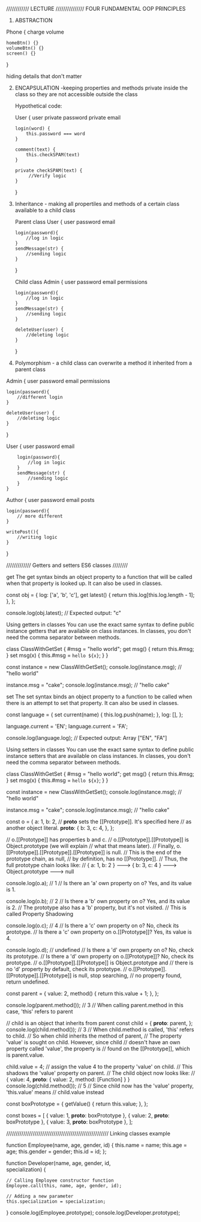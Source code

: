 //////////// LECTURE ///////////////
FOUR FUNDAMENTAL OOP PRINCIPLES

1.  ABSTRACTION

Phone {
charge
volume

    homeBtn() {}
    volumeBtn() {}
    screen() {}

}

hiding details that don't matter

2.  ENCAPSULATION
    -keeping properties and methods private inside the class so they are not accessible outside the class

    Hypothetical code:

    User {
    user
    private password
    private email

        login(word) {
            this.password === word
        }

        comment(text) {
            this.checkSPAM(text)
        }

        private checkSPAM(text) {
             //Verify logic
        }

    }

3.  Inheritance - making all propertiles and methods of a certain class available to a child class

    Parent class
    User {
    user
    password
    email

        login(password){
            //log in logic
        }
        sendMessage(str) {
            //sending logic
        }

    }

    Child class
    Admin {
    user
    password
    email
    permissions

        login(password){
            //log in logic
        }
        sendMessage(str) {
            //sending logic
        }

        deleteUser(user) {
            //deleting logic
        }

    }

4.  Polymorphism - a child class can overwrite a method it inherited from a parent class

Admin {
user
password
email
permissions

    login(password){
        //different login
    }

    deleteUser(user) {
        //deleting logic
    }

}

User {
user
password
email

        login(password){
            //log in logic
        }
        sendMessage(str) {
            //sending logic
        }
    }

Author {
user
password
email
posts

    login(password){
        // more different
    }

    writePost(){
        //writing logic
    }

}

///////////// Getters and setters ES6 classes ////////

get
The get syntax binds an object property to a function that will be called when that property is looked up. It can also be used in classes.

const obj = {
log: ['a', 'b', 'c'],
get latest() {
return this.log[this.log.length - 1];
},
};

console.log(obj.latest);
// Expected output: "c"

Using getters in classes
You can use the exact same syntax to define public instance getters that are available on class instances. In classes, you don't need the comma separator between methods.

class ClassWithGetSet {
#msg = "hello world";
get msg() {
return this.#msg;
}
set msg(x) {
this.#msg = `hello ${x}`;
}
}

const instance = new ClassWithGetSet();
console.log(instance.msg); // "hello world"

instance.msg = "cake";
console.log(instance.msg); // "hello cake"

set
The set syntax binds an object property to a function to be called when there is an attempt to set that property. It can also be used in classes.

const language = {
set current(name) {
this.log.push(name);
},
log: [],
};

language.current = 'EN';
language.current = 'FA';

console.log(language.log);
// Expected output: Array ["EN", "FA"]

Using setters in classes
You can use the exact same syntax to define public instance setters that are available on class instances. In classes, you don't need the comma separator between methods.

class ClassWithGetSet {
#msg = "hello world";
get msg() {
return this.#msg;
}
set msg(x) {
this.#msg = `hello ${x}`;
}
}

const instance = new ClassWithGetSet();
console.log(instance.msg); // "hello world"

instance.msg = "cake";
console.log(instance.msg); // "hello cake"

const o = {
a: 1,
b: 2,
// **proto** sets the [[Prototype]]. It's specified here
// as another object literal.
**proto**: {
b: 3,
c: 4,
},
};

// o.[[Prototype]] has properties b and c.
// o.[[Prototype]].[[Prototype]] is Object.prototype (we will explain
// what that means later).
// Finally, o.[[Prototype]].[[Prototype]].[[Prototype]] is null.
// This is the end of the prototype chain, as null,
// by definition, has no [[Prototype]].
// Thus, the full prototype chain looks like:
// { a: 1, b: 2 } ---> { b: 3, c: 4 } ---> Object.prototype ---> null

console.log(o.a); // 1
// Is there an 'a' own property on o? Yes, and its value is 1.

console.log(o.b); // 2
// Is there a 'b' own property on o? Yes, and its value is 2.
// The prototype also has a 'b' property, but it's not visited.
// This is called Property Shadowing

console.log(o.c); // 4
// Is there a 'c' own property on o? No, check its prototype.
// Is there a 'c' own property on o.[[Prototype]]? Yes, its value is 4.

console.log(o.d); // undefined
// Is there a 'd' own property on o? No, check its prototype.
// Is there a 'd' own property on o.[[Prototype]]? No, check its prototype.
// o.[[Prototype]].[[Prototype]] is Object.prototype and
// there is no 'd' property by default, check its prototype.
// o.[[Prototype]].[[Prototype]].[[Prototype]] is null, stop searching,
// no property found, return undefined.

const parent = {
value: 2,
method() {
return this.value + 1;
},
};

console.log(parent.method()); // 3
// When calling parent.method in this case, 'this' refers to parent

// child is an object that inherits from parent
const child = {
**proto**: parent,
};
console.log(child.method()); // 3
// When child.method is called, 'this' refers to child.
// So when child inherits the method of parent,
// The property 'value' is sought on child. However, since child
// doesn't have an own property called 'value', the property is
// found on the [[Prototype]], which is parent.value.

child.value = 4; // assign the value 4 to the property 'value' on child.
// This shadows the 'value' property on parent.
// The child object now looks like:
// { value: 4, **proto**: { value: 2, method: [Function] } }
console.log(child.method()); // 5
// Since child now has the 'value' property, 'this.value' means
// child.value instead

const boxPrototype = {
getValue() {
return this.value;
},
};

const boxes = [
{ value: 1, __proto__: boxPrototype },
{ value: 2, __proto__: boxPrototype },
{ value: 3, __proto__: boxPrototype },
];

//////////////////////////////////////////////////////
Linking classes example

function Employee(name, age, gender, id) {
this.name = name;
this.age = age;
this.gender = gender;
this.id = id;
};

function Developer(name, age, gender, id,  
specialization) {

    // Calling Employee constructor function
    Employee.call(this, name, age, gender, id);

    // Adding a new parameter
    this.specialization = specialization;

}
console.log(Employee.prototype);
console.log(Developer.prototype);
